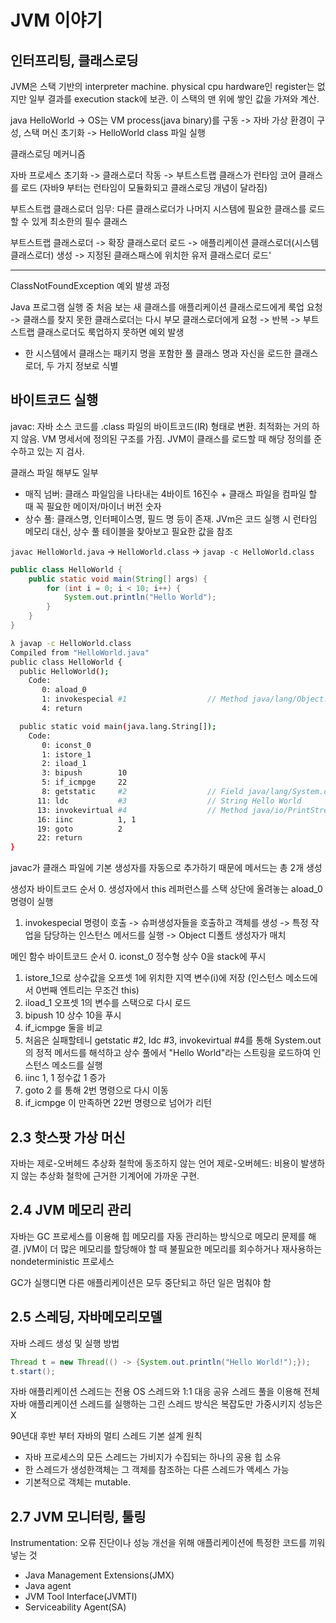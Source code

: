 # JVM 이야기

## 인터프리팅, 클래스로딩

JVM은 스택 기반의 interpreter machine. physical cpu hardware인 register는 없지만 일부 결과를 execution stack에 보관. 이 스택의 맨 위에 쌓인 값을 가져와 계산.

java HelloWorld -> OS는 VM process(java binary)를 구동 -> 자바 가상 환경이 구성, 스택 머신 초기화 -> HelloWorld class 파일 실행

클래스로딩 메커니즘

자바 프로세스 초기화 -> 클래스로더 작동 -> 부트스트랩 클래스가 런타임 코어 클래스를 로드
(자바9 부터는 런타임이 모듈화되고 클래스로딩 개념이 달라짐)

부트스트랩 클래스로더 임무: 다른 클래스로더가 나머지 시스템에 필요한 클래스를 로드할 수 있게 최소한의 필수 클래스

부트스트랩 클래스로더 -> 확장 클래스로더 로드 -> 애플리케이션 클래스로더(시스템 클래스로더) 생성 -> 지정된 클래스패스에 위치한 유저 클래스로더 로드'

---
ClassNotFoundException 예외 발생 과정

Java 프로그램 실행 중 처음 보는 새 클래스를 애플리케이션 클래스로드에게 룩업 요청 -> 클래스를 찾지 못한 클래스로더는 다시 부모 클래스로더에게 요청 -> 반복 -> 부트스트랩 클래스로더도 룩업하지 못하면 예외 발생

* 한 시스템에서 클래스는 패키지 명을 포함한 풀 클래스 명과 자신을 로드한 클래스로더, 두 가지 정보로 식별

## 바이트코드 실행

javac: 자바 소스 코드를 .class 파일의 바이트코드(IR) 형태로 변환. 최적화는 거의 하지 않음. VM 명세서에 정의된 구조를 가짐. JVM이 클래스를 로드할 때 해당 정의를 준수하고 있는 지 검사.

클래스 파일 해부도 일부

- 매직 넘버: 클래스 파일임을 나타내는 4바이트 16진수 + 클래스 파일을 컴파일 할 때 꼭 필요한 메이저/마이너 버전 숫자
- 상수 풀: 클래스명, 인터페이스명, 필드 명 등이 존재. JVm은 코드 실행 시 런타임 메모리 대신, 상수 풀 테이블을 찾아보고 필요한 값을 참조

`javac HelloWorld.java` -> `HelloWorld.class` -> `javap -c HelloWorld.class`

```java
public class HelloWorld {
    public static void main(String[] args) {
        for (int i = 0; i < 10; i++) {
            System.out.println("Hello World");
        }
    }
}
```

```bash
λ javap -c HelloWorld.class
Compiled from "HelloWorld.java"
public class HelloWorld {
  public HelloWorld();
    Code:
       0: aload_0
       1: invokespecial #1                  // Method java/lang/Object."<init>":()V
       4: return

  public static void main(java.lang.String[]);
    Code:
       0: iconst_0
       1: istore_1
       2: iload_1
       3: bipush        10
       5: if_icmpge     22
       8: getstatic     #2                  // Field java/lang/System.out:Ljava/io/PrintStream;
      11: ldc           #3                  // String Hello World
      13: invokevirtual #4                  // Method java/io/PrintStream.println:(Ljava/lang/String;)V
      16: iinc          1, 1
      19: goto          2
      22: return
}
```

javac가 클래스 파일에 기본 생성자를 자동으로 추가하기 때문에 메서드는 총 2개 생성

생성자 바이트코드 순서
0. 생성자에서 this 레퍼런스를 스택 상단에 올려놓는 aload_0 명령이 실행
1. invokespecial 명령이 호출 -> 슈퍼생성자들을 호출하고 객체를 생성 -> 특정 작업을 담당하는 인스턴스 메서드를 실행 -> Object 디폴트 생성자가 매치

메인 함수 바이트코드 순서
0. iconst_0 정수형 상수 0을 stack에 푸시
1. istore_1으로 상수값을 오프셋 1에 위치한 지역 변수(i)에 저장 (인스턴스 메소드에서 0번째 엔트리는 무조건 this)
2. iload_1 오프셋 1의 변수를 스택으로 다시 로드
3. bipush 10 상수 10을 푸시
4. if_icmpge 둘을 비교
5. 처음은 실패할테니 getstatic #2, ldc #3, invokevirtual #4를 통해 System.out의 정적 메서드를 해석하고 상수 풀에서 "Hello World"라는 스트링을 로드하여 인스턴스 메소드를 실행
6. iinc 1, 1 정수값 1 증가
7. goto 2 를 통해 2번 명령으로 다시 이동
8. if_icmpge 이 만족하면 22번 명령으로 넘어가 리턴


## 2.3 핫스팟 가상 머신

자바는 제로-오버헤드 추상화 철학에 동조하지 않는 언어
제로-오버헤드: 비용이 발생하지 않는 추상화 철학에 근거한 기계어에 가까운 구현.

## 2.4 JVM 메모리 관리

자바는 GC 프로세스를 이용해 힙 메모리를 자동 관리하는 방식으로 메모리 문제를 해결. jVM이 더 많은 메모리를 할당해야 할 때 불필요한 메모리를 회수하거나 재사용하는 nondeterministic 프로세스

GC가 실행디면 다른 애플리케이션은 모두 중단되고 하던 일은 멈춰야 함

## 2.5 스레딩, 자바메모리모델

자바 스레드 생성 및 실행 방법

```java
Thread t = new Thread(() -> {System.out.println("Hello World!");});
t.start();
```

자바 애플리케이션 스레드는 전용 OS 스레드와 1:1 대응
공유 스레드 풀을 이용해 전체 자바 애플리케이션 스레드를 실행하는 그린 스레드 방식은 복잡도만 가중시키지 성능은 X

90년대 후반 부터 자바의 멀티 스레드 기본 설계 원칙

- 자바 프로세스의 모든 스레드는 가비지가 수집되는 하나의 공용 힙 소유
- 한 스레드가 생성한객체는 그 객체를 참조하는 다른 스레드가 액세스 가능
- 기본적으로 객체는 mutable.

## 2.7 JVM 모니터링, 툴링

Instrumentation: 오류 진단이나 성능 개선을 위해 애플리케이션에 특정한 코드를 끼워 넣는 것

- Java Management Extensions(JMX)
- Java agent
- JVM Tool Interface(JVMTI)
- Serviceability Agent(SA)
